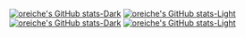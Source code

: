 [![oreiche's GitHub stats-Dark](https://github-readme-stats.vercel.app/api?username=oreiche&show_icons=true&hide_rank=true&hide_border=true&show=reviews,prs_merged,prs_merged_percentage&theme=github_dark#gh-dark-mode-only)](https://github.com/anuraghazra/github-readme-stats#gh-dark-mode-only)
[![oreiche's GitHub stats-Light](https://github-readme-stats.vercel.app/api?username=oreiche&show_icons=true&hide_rank=true&hide_border=true&show=reviews,prs_merged,prs_merged_percentage&theme=default#gh-light-mode-only)](https://github.com/anuraghazra/github-readme-stats#gh-light-mode-only)
[![oreiche's GitHub stats-Dark](https://github-readme-stats.vercel.app/api/top-langs/?username=oreiche&hide_border=true&layout=donut&langs_count=6&theme=github_dark#gh-dark-mode-only)](https://github.com/anuraghazra/github-readme-stats#gh-dark-mode-only)
[![oreiche's GitHub stats-Light](https://github-readme-stats.vercel.app/api/top-langs/?username=oreiche&hide_border=true&layout=donut&langs_count=6&theme=default#gh-light-mode-only)](https://github.com/anuraghazra/github-readme-stats#gh-light-mode-only)
